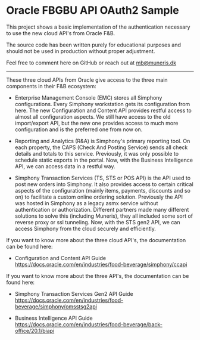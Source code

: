 # Oracle FBGBU API OAuth2 Sample

This project shows a basic implementation of the authentication necessary to use the new cloud API's from Oracle F&B.

The source code has been written purely for educational purposes and should not be used in production without proper adjustment.

Feel free to comment here on GitHub or reach out at mb@muneris.dk

------

These three cloud APIs from Oracle give access to the three main components in their F&B ecosystem:

- Enterprise Management Console (EMC) stores all Simphony configurations. Every Simphony workstation gets its configuration from here. The new Configuration and Content API provides restful access to almost all configuration aspects. We still have access to the old import/export API, but the new one provides access to much more configuration and is the preferred one from now on.

- Reporting and Analytics (R&A) is Simphony's primary reporting tool. On each property, the CAPS (Check And Posting Service) sends all check details and totals to this service. Previously, it was only possible to schedule static exports in the portal. Now, with the Business Intelligence API, we can access data in a restful way.

- Simphony Transaction Services (TS, STS or POS API) is the API used to post new orders into Simphony. It also provides access to certain critical aspects of the configuration (mainly items, payments, discounts and so on) to facilitate a custom online ordering solution. Previously the API was hosted in Simphony as a legacy asmx service without authentication or authorization. Different partners made many different solutions to solve this (including Muneris), they all included some sort of reverse proxy or ssl tunneling. Now, with the STS gen2 API, we can access Simphony from the cloud securely and efficiently.


If you want to know more about the three cloud API's, the documentation can be found here:

* Configuration and Content API Guide
https://docs.oracle.com/en/industries/food-beverage/simphony/ccapi


If you want to know more about the three API's, the documentation can be found here:

* Simphony Transaction Services Gen2 API Guide
https://docs.oracle.com/en/industries/food-beverage/simphony/omsstsg2api

* Business Intelligence API Guide
https://docs.oracle.com/en/industries/food-beverage/back-office/20.1/biapi
